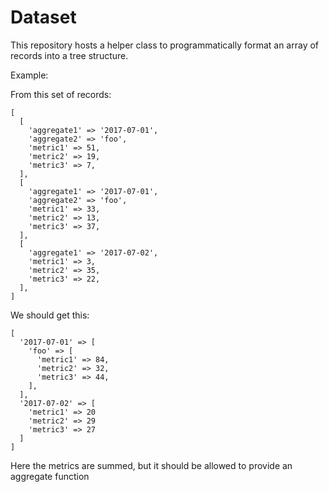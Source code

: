 Dataset
=======

This repository hosts a helper class to programmatically format an array of records into a tree structure.

Example:

From this set of records:

```
[
  [
    'aggregate1' => '2017-07-01',
    'aggregate2' => 'foo',
    'metric1' => 51,
    'metric2' => 19,
    'metric3' => 7,
  ],
  [
    'aggregate1' => '2017-07-01',
    'aggregate2' => 'foo',
    'metric1' => 33,
    'metric2' => 13,
    'metric3' => 37,
  ],
  [
    'aggregate1' => '2017-07-02',
    'metric1' => 3,
    'metric2' => 35,
    'metric3' => 22,
  ],
]
```

We should get this:

```
[
  '2017-07-01' => [
    'foo' => [
      'metric1' => 84,
      'metric2' => 32,
      'metric3' => 44,
    ],
  ],
  '2017-07-02' => [
    'metric1' => 20
    'metric2' => 29
    'metric3' => 27
  ]
]
```

Here the metrics are summed, but it should be allowed to provide an aggregate function
